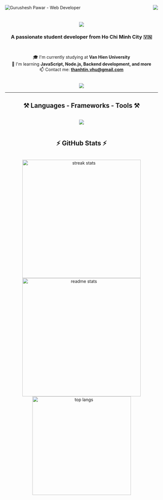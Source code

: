 <img src="https://raw.githubusercontent.com/halfrost/halfrost/master/icons/header_.png" alt="Gurushesh Pawar - Web Developer">
<img align="right" src="https://visitor-badge.laobi.icu/badge?page_id=ThanhTin-be.ThanhTin-be" />

<h1 align="center">
  <img src="https://readme-typing-svg.herokuapp.com/?font=Righteous&size=35&center=true&vCenter=true&width=500&height=70&duration=4000&lines=Hi+There!+👋;+I'm+Thanh+Tín!;" />
</h1>

<h3 align="center">A passionate student developer from Ho Chi Minh City 🇻🇳</h3>

<br/>

<div align="center">

🎓 I'm currently studying at **Van Hien University**  
🌱 I'm learning **JavaScript, Node.js, Backend development, and more**  
📫 Contact me: **thanhtin.vhu@gmail.com**  

</div>

<br/>

<div align="center">
  <a href="mailto:thanhtin.vhu@gmail.com">
    <img src="https://img.shields.io/badge/Gmail-333333?style=for-the-badge&logo=gmail&logoColor=red" />
  </a>
</div>

<hr/>

<h2 align="center">⚒️ Languages - Frameworks - Tools ⚒️</h2>
<br/>
<div align="center">
  <img src="https://skillicons.dev/icons?i=html,css,javascript,java,cpp,c,mysql,git,vscode,figma" />
</div>

<br/>


<h2 align="center">⚡ GitHub Stats ⚡</h2>
<br>
<div align="center">
 <!-- Streak stats -->
<img width=390 src="https://github-readme-streak-stats.herokuapp.com/?user=ThanhTin-be&count_private=true&theme=react&border_radius=10" alt="streak stats"/>

<!-- General GitHub stats -->
<img width=390 src="https://github-readme-stats.vercel.app/api?username=ThanhTin-be&count_private=true&show_icons=true&theme=react&rank_icon=github&border_radius=10" alt="readme stats" />

<!-- Top languages -->
<img width=325 align="center" src="https://github-readme-stats.vercel.app/api/top-langs/?username=ThanhTin-be&langs_count=8&layout=compact&theme=react&border_radius=10" alt="top langs" />

</div>

<br/><br/>
